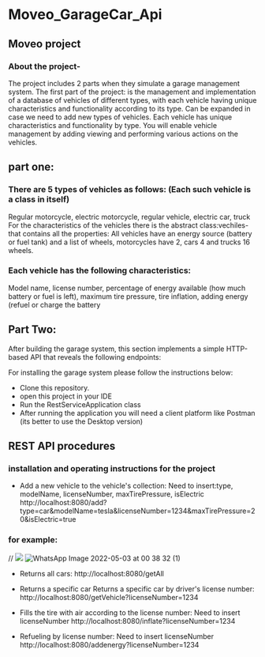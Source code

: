 # Moveo_GarageCar_Api
## Moveo project

### About the project-
The project includes 2 parts when they simulate a garage management system.
The first part of the project:
is the management and implementation of a database of vehicles of different types, 
with each vehicle having unique characteristics and functionality according to its type.
Can be expanded in case we need to add new types of vehicles.
Each vehicle has unique characteristics and functionality by type.
You will enable vehicle management by adding viewing and performing various actions on the vehicles.

## part one:
### There are 5 types of vehicles as follows: (Each such vehicle is a class in itself)
Regular motorcycle, electric motorcycle, regular vehicle, electric car, truck
For the characteristics of the vehicles there is the abstract class:vechiles-
that contains all the properties:
All vehicles have an energy source (battery or fuel tank) and a list of wheels, motorcycles have 2, cars 4 and trucks 16 wheels.

### Each vehicle has the following characteristics:
Model name, license number, percentage of energy available (how much battery or fuel is left), maximum tire pressure, tire inflation, adding energy (refuel or charge the battery

## Part Two:
After building the garage system, this section implements a simple HTTP-based API that reveals the following endpoints:

For installing the garage system please follow the instructions below:

- Clone this repository.
- open this project in your IDE
- Run the RestServiceApplication class
- After running the application you will need a client platform like Postman (its better to use the Desktop version)

## REST API procedures 
### installation and operating instructions for the project

- Add a new vehicle to the vehicle's collection:
Need to insert:type, modelName, licenseNumber, maxTirePressure, isElectric
http://localhost:8080/add?type=car&modelName=tesla&licenseNumber=1234&maxTirePressure=20&isElectric=true
 ### for example:
// ![](https://web.whatsapp.com/2be645e0-b1cc-4de3-9cab-1c01f5c39a46)
 ![WhatsApp Image 2022-05-03 at 00 38 32 (1)](https://user-images.githubusercontent.com/57721728/166470728-2b6fd302-53fb-4b92-8090-3400b74ce7f3.jpeg)

- Returns all cars:
http://localhost:8080/getAll

- Returns a specific car Returns a specific car by driver's license number:
http://localhost:8080/getVehicle?licenseNumber=1234

- Fills the tire with air according to the license number:
 Need to insert licenseNumber
http://localhost:8080/inflate?licenseNumber=1234

- Refueling by license number:
Need to insert licenseNumber
http://localhost:8080/addenergy?licenseNumber=1234
